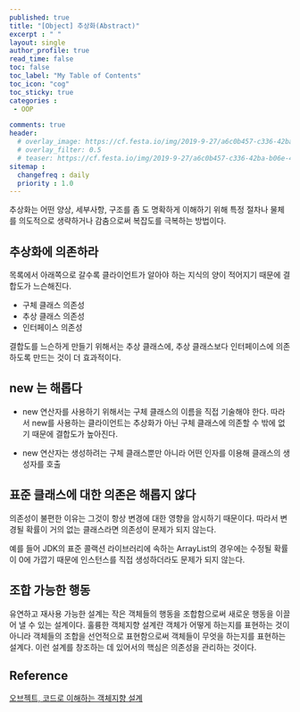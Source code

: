 ```yaml
---
published: true
title: "[Object] 추상화(Abstract)"
excerpt : " "
layout: single
author_profile: true
read_time: false
toc: false
toc_label: "My Table of Contents"
toc_icon: "cog"
toc_sticky: true
categories :
 - OOP

comments: true
header:
  # overlay_image: https://cf.festa.io/img/2019-9-27/a6c0b457-c336-42ba-b06e-462de90ada91.jpg
  # overlay_filter: 0.5
  # teaser: https://cf.festa.io/img/2019-9-27/a6c0b457-c336-42ba-b06e-462de90ada91.jpg
sitemap :
  changefreq : daily
  priority : 1.0
---
```

추상화는 어떤 양상, 세부사항, 구조를 좀 도 명확하게 이해하기 위해 특정 절차나 물체를 의도적으로 생략하거나 감춤으로써 복잡도를 극복하는 방법이다.

## 추상화에 의존하라

목록에서 아래쪽으로 갈수록 클라이언트가 알아야 하는 지식의 양이 적어지기 때문에 결합도가 느슨해진다.

- 구체 클래스 의존성
- 추상 클래스 의존성
- 인터페이스 의존성

결합도를 느슨하게 만들기 위해서는 추상 클래스에, 추상 클래스보다 인터페이스에 의존하도록 만드는 것이 더 효과적이다.

## __new__ 는 해롭다

- new 연산자를 사용하기 위해서는 구체 클래스의 이름을 직접 기술해야 한다. 따라서 new를 사용하는 클라이언트는 추상화가 아닌 구체 클래스에 의존할 수 밖에 없기 때문에 결합도가 높아진다.

- new 연산자는 생성하려는 구체 클래스뿐만 아니라 어떤 인자를 이용해 클래스의 생성자를 호출

## 표준 클래스에 대한 의존은 해롭지 않다

의존성이 불편한 이유는 그것이 항상 변경에 대한 영향을 암시하기 때문이다. 따라서 변경될 확률이 거의 없는 클래스라면 의존성이 문제가 되지 않는다.
  
예를 들어 JDK의 표준 콜랙션 라이브러리에 속하는 ArrayList의 경우에는 수정될 확률이 0에 가깝기 때문에 인스턴스를 직접 생성하더라도 문제가 되지 않는다.

## 조합 가능한 행동

유연하고 재사용 가능한 설계는 작은 객체들의 행동을 조합함으로써 새로운 행동을 이끌어 낼 수 있는 설계이다. 훌륭한 객체지향 설계란 객체가 어떻게 하는지를 표현하는 것이 아니라 객체들의 조합을 선언적으로 표현함으로써 객체들이 무엇을 하는지를 표현하는 설계다. 이런 설계를 창조하는 데 있어서의 핵심은 의존성을 관리하는 것이다.
  
## Reference

[오브젝트, 코드로 이해하는 객체지향 설계](http://www.yes24.com/Product/Goods/74219491)
